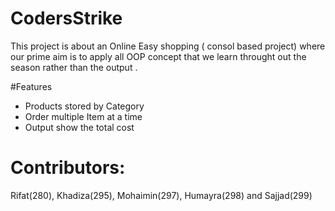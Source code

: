 # CodersStrike
This project is about an Online Easy shopping ( consol based project) where our prime aim is to apply all OOP concept that we learn throught out the season rather than the  output  .

#Features 
- Products stored by Category 
- Order multiple Item at a time 
- Output show the total cost 

# Contributors: 
Rifat(280), Khadiza(295), Mohaimin(297), Humayra(298) and Sajjad(299)
